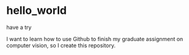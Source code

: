 # hello_world
have a try

I want to learn how to use Github to finish my graduate assignment on computer vision, so I create this repository.
